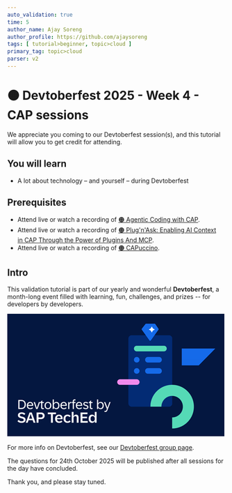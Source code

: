 ```yaml
---
auto_validation: true
time: 5
author_name: Ajay Soreng
author_profile: https://github.com/ajaysoreng
tags: [ tutorial>beginner, topic>cloud ]
primary_tag: topic>cloud
parser: v2
---
```

  
# 🟠 Devtoberfest 2025 - Week 4 - CAP sessions

<!-- description --> We appreciate you coming to our Devtoberfest session(s), and this tutorial will allow you to get credit for attending.

## You will learn

- A lot about technology – and yourself – during Devtoberfest

## Prerequisites

- Attend live or watch a recording of [🟠 Agentic Coding with CAP](https://youtube.com/watch?v=vvSrbsiIfmA).
- Attend live or watch a recording of [🟠 Plug'n'Ask: Enabling AI Context in CAP Through the Power of Plugins And MCP](https://youtube.com/watch?v=).
- Attend live or watch a recording of [🟠 CAPuccino](https://youtube.com/watch?v=).

## Intro

This validation tutorial is part of our yearly and wonderful **Devtoberfest**, a month-long event filled with learning, fun, challenges, and prizes -- for developers by developers.

![Devtoberfest](devtoberfestBanner2.png) 

For more info on Devtoberfest, see our [Devtoberfest group page](https://community.sap.com/t5/devtoberfest/gh-p/Devtoberfest).

The questions for 24th October 2025 will be published after all sessions for the day have concluded.

Thank you, and please stay tuned.
